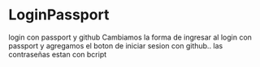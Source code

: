 # LoginPassport
login con passport y github
Cambiamos la forma de ingresar al login con passport y agregamos el boton de iniciar sesion con github.. las contraseñas estan con bcript
